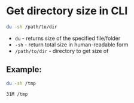 # Get directory size in CLI

```bash
du -sh /path/to/dir
```

- `du` - returns size of the specified file/folder
- `-sh` - return total size in human-readable form
- `/path/to/dir` - directory to get size of

## Example: 
```bash
du -sh /tmp
```
```
31M	/tmp
```

